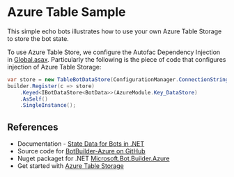 # Azure Table Sample

This simple echo bots illustrates how to use your own Azure Table Storage to store the bot state.

To use Azure Table Store, we configure the Autofac Dependency Injection in [Global.asax](Global.asax.cs). Particularly the following is the piece of code that configures injection of Azure Table Storage:

```csharp
var store = new TableBotDataStore(ConfigurationManager.ConnectionStrings["StorageConnectionString"].ConnectionString);
builder.Register(c => store)
    .Keyed<IBotDataStore<BotData>>(AzureModule.Key_DataStore)
    .AsSelf()
    .SingleInstance();
```

## References
- Documentation - [State Data for Bots in .NET](https://docs.microsoft.com/en-us/bot-framework/dotnet/bot-builder-dotnet-state) 
- Source code for [BotBuilder-Azure on GitHub](https://github.com/Microsoft/BotBuilder-Azure)
- Nuget packaget for .NET [Microsoft.Bot.Builder.Azure](https://www.nuget.org/packages/Microsoft.Bot.Builder.Azure/)
- Get started with [Azure Table Storage](https://docs.microsoft.com/en-us/azure/cosmos-db/table-storage-how-to-use-dotnet)